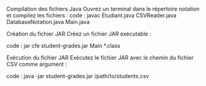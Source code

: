 Compilation des fichiers Java
Ouvrez un terminal dans le répertoire notation et compilez les fichiers :
code :
javac Etudiant.java CSVReader.java DatabaseNotation.java Main.java


Création du fichier JAR
Créez un fichier JAR exécutable :

code : 
jar cfe student-grades.jar Main *.class

Exécution du fichier JAR
Exécutez le fichier JAR avec le chemin du fichier CSV comme argument :

code :
java -jar student-grades.jar /path/to/students.csv
